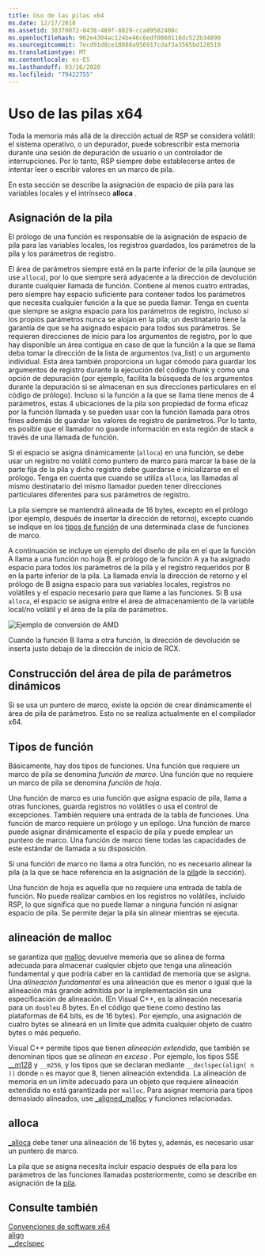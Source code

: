 ```yaml
---
title: Uso de las pilas x64
ms.date: 12/17/2018
ms.assetid: 383f0072-0438-489f-8829-cca89582408c
ms.openlocfilehash: 902e4304ac124be46c6edf0860118dc522b34890
ms.sourcegitcommit: 7ecd91d8ce18088a956917cdaf3a3565bd128510
ms.translationtype: MT
ms.contentlocale: es-ES
ms.lasthandoff: 03/16/2020
ms.locfileid: "79422755"
---
```

# <a name="x64-stack-usage"></a>Uso de las pilas x64

Toda la memoria más allá de la dirección actual de RSP se considera volátil: el sistema operativo, o un depurador, puede sobrescribir esta memoria durante una sesión de depuración de usuario o un controlador de interrupciones. Por lo tanto, RSP siempre debe establecerse antes de intentar leer o escribir valores en un marco de pila.

En esta sección se describe la asignación de espacio de pila para las variables locales y el intrínseco **alloca** .

## <a name="stack-allocation"></a>Asignación de la pila

El prólogo de una función es responsable de la asignación de espacio de pila para las variables locales, los registros guardados, los parámetros de la pila y los parámetros de registro.

El área de parámetros siempre está en la parte inferior de la pila (aunque se use `alloca`), por lo que siempre será adyacente a la dirección de devolución durante cualquier llamada de función. Contiene al menos cuatro entradas, pero siempre hay espacio suficiente para contener todos los parámetros que necesita cualquier función a la que se pueda llamar. Tenga en cuenta que siempre se asigna espacio para los parámetros de registro, incluso si los propios parámetros nunca se alojan en la pila; un destinatario tiene la garantía de que se ha asignado espacio para todos sus parámetros. Se requieren direcciones de inicio para los argumentos de registro, por lo que hay disponible un área contigua en caso de que la función a la que se llama deba tomar la dirección de la lista de argumentos (va_list) o un argumento individual. Esta área también proporciona un lugar cómodo para guardar los argumentos de registro durante la ejecución del código thunk y como una opción de depuración (por ejemplo, facilita la búsqueda de los argumentos durante la depuración si se almacenan en sus direcciones particulares en el código de prólogo). Incluso si la función a la que se llama tiene menos de 4 parámetros, estas 4 ubicaciones de la pila son propiedad de forma eficaz por la función llamada y se pueden usar con la función llamada para otros fines además de guardar los valores de registro de parámetros.  Por lo tanto, es posible que el llamador no guarde información en esta región de stack a través de una llamada de función.

Si el espacio se asigna dinámicamente (`alloca`) en una función, se debe usar un registro no volátil como puntero de marco para marcar la base de la parte fija de la pila y dicho registro debe guardarse e inicializarse en el prólogo. Tenga en cuenta que cuando se utiliza `alloca`, las llamadas al mismo destinatario del mismo llamador pueden tener direcciones particulares diferentes para sus parámetros de registro.

La pila siempre se mantendrá alineada de 16 bytes, excepto en el prólogo (por ejemplo, después de insertar la dirección de retorno), excepto cuando se indique en los [tipos de función](#function-types) de una determinada clase de funciones de marco.

A continuación se incluye un ejemplo del diseño de pila en el que la función A llama a una función no hoja B. el prólogo de la función A ya ha asignado espacio para todos los parámetros de la pila y el registro requeridos por B en la parte inferior de la pila. La llamada envía la dirección de retorno y el prólogo de B asigna espacio para sus variables locales, registros no volátiles y el espacio necesario para que llame a las funciones. Si B usa `alloca`, el espacio se asigna entre el área de almacenamiento de la variable local/no volátil y el área de la pila de parámetros.

![Ejemplo de conversión de AMD](../build/media/vcamd_conv_ex_5.png "Ejemplo de conversión AMD")

Cuando la función B llama a otra función, la dirección de devolución se inserta justo debajo de la dirección de inicio de RCX.

## <a name="dynamic-parameter-stack-area-construction"></a>Construcción del área de pila de parámetros dinámicos

Si se usa un puntero de marco, existe la opción de crear dinámicamente el área de pila de parámetros. Esto no se realiza actualmente en el compilador x64.

## <a name="function-types"></a>Tipos de función

Básicamente, hay dos tipos de funciones. Una función que requiere un marco de pila se denomina *función de marco*. Una función que no requiere un marco de pila se denomina *función de hoja*.

Una función de marco es una función que asigna espacio de pila, llama a otras funciones, guarda registros no volátiles o usa el control de excepciones. También requiere una entrada de la tabla de funciones. Una función de marco requiere un prólogo y un epílogo. Una función de marco puede asignar dinámicamente el espacio de pila y puede emplear un puntero de marco. Una función de marco tiene todas las capacidades de este estándar de llamada a su disposición.

Si una función de marco no llama a otra función, no es necesario alinear la pila (a la que se hace referencia en la asignación de la [pila](#stack-allocation)de la sección).

Una función de hoja es aquella que no requiere una entrada de tabla de función. No puede realizar cambios en los registros no volátiles, incluido RSP, lo que significa que no puede llamar a ninguna función ni asignar espacio de pila. Se permite dejar la pila sin alinear mientras se ejecuta.

## <a name="malloc-alignment"></a>alineación de malloc

se garantiza que [malloc](../c-runtime-library/reference/malloc.md) devuelve memoria que se alinea de forma adecuada para almacenar cualquier objeto que tenga una alineación fundamental y que podría caber en la cantidad de memoria que se asigna. Una *alineación fundamental* es una alineación que es menor o igual que la alineación más grande admitida por la implementación sin una especificación de alineación. (En Visual C++, es la alineación necesaria para un `double`u 8 bytes. En el código que tiene como destino las plataformas de 64 bits, es de 16 bytes). Por ejemplo, una asignación de cuatro bytes se alineará en un límite que admita cualquier objeto de cuatro bytes o más pequeño.

Visual C++ permite tipos que tienen *alineación extendida*, que también se denominan tipos que se *alinean en exceso* . Por ejemplo, los tipos SSE [__m128](../cpp/m128.md) y `__m256`, y los tipos que se declaran mediante `__declspec(align( n ))` donde `n` es mayor que 8, tienen alineación extendida. La alineación de memoria en un límite adecuado para un objeto que requiere alineación extendida no está garantizada por `malloc`. Para asignar memoria para tipos demasiado alineados, use [_aligned_malloc](../c-runtime-library/reference/aligned-malloc.md) y funciones relacionadas.

## <a name="alloca"></a>alloca

[_alloca](../c-runtime-library/reference/alloca.md) debe tener una alineación de 16 bytes y, además, es necesario usar un puntero de marco.

La pila que se asigna necesita incluir espacio después de ella para los parámetros de las funciones llamadas posteriormente, como se describe en asignación de la [pila](#stack-allocation).

## <a name="see-also"></a>Consulte también

[Convenciones de software x64](../build/x64-software-conventions.md)<br/>
[align](../cpp/align-cpp.md)<br/>
[__declspec](../cpp/declspec.md)
